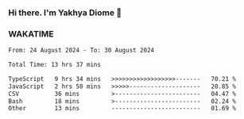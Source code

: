 ### Hi there. I'm Yakhya Diome 👋

### WAKATIME
<!--START_SECTION:waka-->

```txt
From: 24 August 2024 - To: 30 August 2024

Total Time: 13 hrs 37 mins

TypeScript   9 hrs 34 mins   >>>>>>>>>>>>>>>>>>-------   70.21 %
JavaScript   2 hrs 50 mins   >>>>>--------------------   20.85 %
CSV          36 mins         >------------------------   04.47 %
Bash         18 mins         >------------------------   02.24 %
Other        13 mins         -------------------------   01.69 %
```

<!--END_SECTION:waka-->
